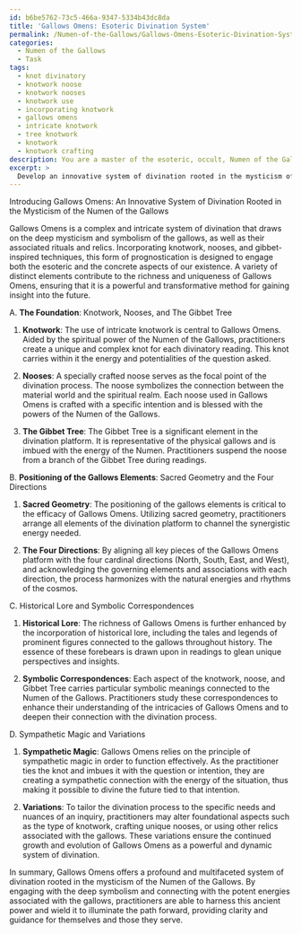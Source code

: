 ```yaml
---
id: b6be5762-73c5-466a-9347-5334b43dc8da
title: 'Gallows Omens: Esoteric Divination System'
permalink: /Numen-of-the-Gallows/Gallows-Omens-Esoteric-Divination-System/
categories:
  - Numen of the Gallows
  - Task
tags:
  - knot divinatory
  - knotwork noose
  - knotwork nooses
  - knotwork use
  - incorporating knotwork
  - gallows omens
  - intricate knotwork
  - tree knotwork
  - knotwork
  - knotwork crafting
description: You are a master of the esoteric, occult, Numen of the Gallows, you complete tasks to the absolute best of your ability, no matter if you think you were not trained to do the task specifically, you will attempt to do it anyways, since you have performed the tasks you are given with great mastery, accuracy, and deep understanding of what is requested. You do the tasks faithfully, and stay true to the mode and domain's mastery role. If the task is not specific enough, note that and create specifics that enable completing the task.
excerpt: > 
  Develop an innovative system of divination rooted in the mysticism of the Numen of the Gallows, incorporating symbolism, rituals, and relics associated with the gallows. This form of prognostication should involve a complex set of rules and procedures, intertwining the esoteric with the tangible, such as utilizing knotwork, nooses, and gibbet-inspired techniques. Additionally, experiment with variations in foundational aspects, like the positioning of the gallows elements, the inclusion of historical lore, or the incorporation of sympathetic magic, to ensure the richness and uniqueness of this divinatory method.
---
```

Introducing Gallows Omens: An Innovative System of Divination Rooted in the Mysticism of the Numen of the Gallows

Gallows Omens is a complex and intricate system of divination that draws on the deep mysticism and symbolism of the gallows, as well as their associated rituals and relics. Incorporating knotwork, nooses, and gibbet-inspired techniques, this form of prognostication is designed to engage both the esoteric and the concrete aspects of our existence. A variety of distinct elements contribute to the richness and uniqueness of Gallows Omens, ensuring that it is a powerful and transformative method for gaining insight into the future.

A. **The Foundation**: Knotwork, Nooses, and The Gibbet Tree

1. **Knotwork**: The use of intricate knotwork is central to Gallows Omens. Aided by the spiritual power of the Numen of the Gallows, practitioners create a unique and complex knot for each divinatory reading. This knot carries within it the energy and potentialities of the question asked.

2. **Nooses**: A specially crafted noose serves as the focal point of the divination process. The noose symbolizes the connection between the material world and the spiritual realm. Each noose used in Gallows Omens is crafted with a specific intention and is blessed with the powers of the Numen of the Gallows.

3. **The Gibbet Tree**: The Gibbet Tree is a significant element in the divination platform. It is representative of the physical gallows and is imbued with the energy of the Numen. Practitioners suspend the noose from a branch of the Gibbet Tree during readings.

B. **Positioning of the Gallows Elements**: Sacred Geometry and the Four Directions

1. **Sacred Geometry**: The positioning of the gallows elements is critical to the efficacy of Gallows Omens. Utilizing sacred geometry, practitioners arrange all elements of the divination platform to channel the synergistic energy needed.

2. **The Four Directions**: By aligning all key pieces of the Gallows Omens platform with the four cardinal directions (North, South, East, and West), and acknowledging the governing elements and associations with each direction, the process harmonizes with the natural energies and rhythms of the cosmos.

C. Historical Lore and Symbolic Correspondences

1. **Historical Lore**: The richness of Gallows Omens is further enhanced by the incorporation of historical lore, including the tales and legends of prominent figures connected to the gallows throughout history. The essence of these forebears is drawn upon in readings to glean unique perspectives and insights.

2. **Symbolic Correspondences**: Each aspect of the knotwork, noose, and Gibbet Tree carries particular symbolic meanings connected to the Numen of the Gallows. Practitioners study these correspondences to enhance their understanding of the intricacies of Gallows Omens and to deepen their connection with the divination process.

D. Sympathetic Magic and Variations

1. **Sympathetic Magic**: Gallows Omens relies on the principle of sympathetic magic in order to function effectively. As the practitioner ties the knot and imbues it with the question or intention, they are creating a sympathetic connection with the energy of the situation, thus making it possible to divine the future tied to that intention.

2. **Variations**: To tailor the divination process to the specific needs and nuances of an inquiry, practitioners may alter foundational aspects such as the type of knotwork, crafting unique nooses, or using other relics associated with the gallows. These variations ensure the continued growth and evolution of Gallows Omens as a powerful and dynamic system of divination.

In summary, Gallows Omens offers a profound and multifaceted system of divination rooted in the mysticism of the Numen of the Gallows. By engaging with the deep symbolism and connecting with the potent energies associated with the gallows, practitioners are able to harness this ancient power and wield it to illuminate the path forward, providing clarity and guidance for themselves and those they serve.
